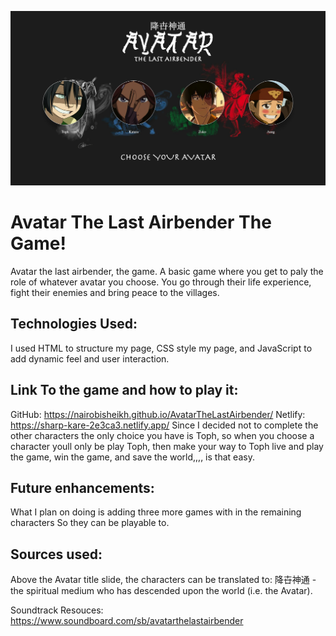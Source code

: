 ![](/img/screenShot.png)
# Avatar The Last Airbender The Game!
Avatar the last airbender, the game. A basic game where you get to paly the role of whatever avatar you choose. You go through their life experience, fight their enemies and bring peace to the villages.

## Technologies Used:
I used HTML to structure my page, CSS style my page, and JavaScript to add dynamic feel and user interaction.

## Link To the game and how to play it:
GitHub: https://nairobisheikh.github.io/AvatarTheLastAirbender/
Netlify: https://sharp-kare-2e3ca3.netlify.app/
Since I decided not to complete the other characters the only choice you have is Toph, so when you choose a character youll only be play Toph, then make your way to Toph live and play the game, win the game, and save the world,,,, is that easy.

## Future enhancements:
What I plan on doing is adding three more games with in the remaining characters So they can be playable to.

## Sources used:
Above the Avatar title slide, the characters can be translated to:
降卋神通 - the spiritual medium who has descended upon the world (i.e. the Avatar).

Soundtrack Resouces:
https://www.soundboard.com/sb/avatarthelastairbender
